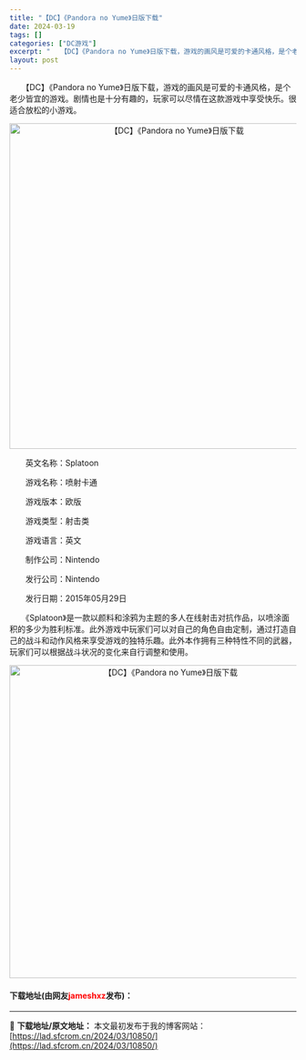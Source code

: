 ```yaml
---
title: "【DC】《Pandora no Yume》日版下载"
date: 2024-03-19
tags: []
categories: ["DC游戏"]
excerpt: "　　【DC】《Pandora no Yume》日版下载，游戏的画风是可爱的卡通风格，是个老少皆宜的游戏。剧情也是十分有趣的，玩家可以尽情在这款游戏中享受快乐。很适合放松的小游戏。 　　英文名称：Splatoon 　　游戏名称：喷射卡通 　　游戏版本：欧版 　　游戏类型：射击类 　　游戏语言：英文 　&hellip;"
layout: post
---
```


 <p>　　【DC】《Pandora no Yume》日版下载，游戏的画风是可爱的卡通风格，是个老少皆宜的游戏。剧情也是十分有趣的，玩家可以尽情在这款游戏中享受快乐。很适合放松的小游戏。</p> <p align="center"><img align="" border="0" src="https://lad.sfcrom.cn/wp-content/uploads/2024/03/20240319_65f9b49d79a20.png" width="572" alt="【DC】《Pandora no Yume》日版下载" /></p> <p>　　英文名称：Splatoon</p> <p>　　游戏名称：喷射卡通</p> <p>　　游戏版本：欧版</p> <p>　　游戏类型：射击类</p> <p>　　游戏语言：英文</p> <p>　　制作公司：Nintendo</p> <p>　　发行公司：Nintendo</p> <p>　　发行日期：2015年05月29日</p> <p>　　《Splatoon》是一款以颜料和涂鸦为主题的多人在线射击对抗作品，以喷涂面积的多少为胜利标准。此外游戏中玩家们可以对自己的角色自由定制，通过打造自己的战斗和动作风格来享受游戏的独特乐趣。此外本作拥有三种特性不同的武器，玩家们可以根据战斗状况的变化来自行调整和使用。</p> <p align="center"><img align="" border="0" src="https://lad.sfcrom.cn/wp-content/uploads/2024/03/20240319_65f9b49e15ccc.png" width="550" alt="【DC】《Pandora no Yume》日版下载" /></p> <p><h4>下载地址(由网友<font color="red">jameshxz</font>发布)：</h4></p> 

---
📖 **下载地址/原文地址：** 本文最初发布于我的博客网站：[https://lad.sfcrom.cn/2024/03/10850/](https://lad.sfcrom.cn/2024/03/10850/)

